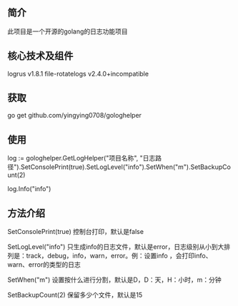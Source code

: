 ## 简介
此项目是一个开源的golang的日志功能项目

## 核心技术及组件
logrus v1.8.1
file-rotatelogs v2.4.0+incompatible

## 获取
go get github.com/yingying0708/gologhelper

## 使用
log := gologhelper.GetLogHelper("项目名称", "日志路径").SetConsolePrint(true).SetLogLevel("info").SetWhen("m").SetBackupCount(2)

log.Info("info")

## 方法介绍
SetConsolePrint(true)  控制台打印，默认是false


SetLogLevel("info")    只生成info的日志文件，默认是error，日志级别从小到大排列是：track，debug，info，warn，error。例：设置info ，会打印info、warn、error的类型的日志


SetWhen("m")           设置按什么进行分割，默认是D，D：天，H：小时，m：分钟


SetBackupCount(2)      保留多少个文件，默认是15

